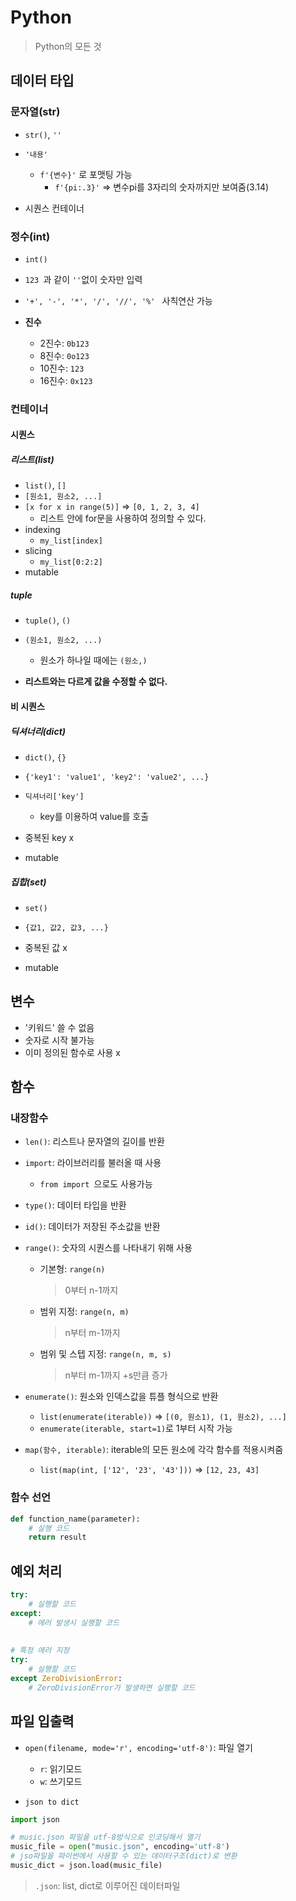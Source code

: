 # Python

> Python의 모든 것



## 데이터 타입

### 문자열(str)

- `str()`, `''`

- `'내용'`
  - `f'{변수}'` 로 포맷팅 가능
    - `f'{pi:.3}'` => 변수pi를 3자리의 숫자까지만 보여줌(3.14)
- 시퀀스 컨테이너



### 정수(int)

- `int()`

- `123 `과 같이  `''`없이 숫자만 입력

- `'+', '-', '*', '/', '//', '%' `  사칙연산 가능

- **진수**

  - 2진수: `0b123`
  - 8진수: `0o123`
  - 10진수: `123`
  - 16진수: `0x123`




### 컨테이너

#### 시퀀스

##### 리스트(list)

- `list()`, `[]`
- `[원소1, 원소2, ...]`
- `[x for x in range(5)]` => `[0, 1, 2, 3, 4]`
  - 리스트 안에 for문을 사용하여 정의할 수 있다.
- indexing
  -  `my_list[index]`
- slicing
  - `my_list[0:2:2]`
- mutable



##### tuple

- `tuple()`, `()`

- `(원소1, 원소2, ...)`
  - 원소가 하나일 때에는 `(원소,)`
- **리스트와는 다르게 값을 수정할 수 없다.**



#### 비 시퀀스

##### 딕셔너리(dict)

- `dict()`, `{}`

- `{'key1': 'value1', 'key2': 'value2', ...}`
- `딕셔너리['key']`
  - key를 이용하여 value를 호출
- 중복된 key x
- mutable



##### 집합(set)

- `set()`

- `{값1, 값2, 값3, ...}`
- 중복된 값 x
- mutable



## 변수

- '키워드'  쓸 수 없음
- 숫자로 시작 불가능
- 이미 정의된 함수로 사용 x



## 함수
### 내장함수

- `len()`: 리스트나 문자열의 길이를 반환

- `import`: 라이브러리를 불러올 때 사용
  
  - `from import `으로도 사용가능
  
- `type()`: 데이터 타입을 반환

- `id()`: 데이터가 저장된 주소값을 반환

- `range()`: 숫자의 시퀀스를 나타내기 위해 사용

  - 기본형: `range(n)`

    > 0부터 n-1까지

  - 범위 지정: `range(n, m)`

    > n부터 m-1까지

  - 범위 및 스텝 지정: `range(n, m, s)`

    > n부터 m-1까지 +s만큼 증가

- `enumerate()`: 원소와 인덱스값을 튜플 형식으로 반환
  - `list(enumerate(iterable))` => `[(0, 원소1), (1, 원소2), ...]`
  - `enumerate(iterable, start=1)`로 1부터 시작 가능
  
- `map(함수, iterable)`: iterable의 모든 원소에 각각 함수를 적용시켜줌

  - `list(map(int, ['12', '23', '43']))` => `[12, 23, 43]`



### 함수 선언

```python
def function_name(parameter):
    # 실행 코드
    return result
```



## 예외 처리

````python
try:
    # 실행할 코드
except:
    # 에러 발생시 실행할 코드
    
    
# 특정 에러 지정
try:
    # 실행할 코드
except ZeroDivisionError:
    # ZeroDivisionError가 발생하면 실행할 코드
````



## 파일 입출력

- `open(filename, mode='r', encoding='utf-8')`: 파일 열기
  - `r`: 읽기모드
  - `w`: 쓰기모드



- `json to dict`

```python
import json

# music.json 파일을 utf-8방식으로 인코딩해서 열기
music_file = open("music.json", encoding='utf-8')
# jso파일을 파이썬에서 사용할 수 있는 데이터구조(dict)로 변환
music_dict = json.load(music_file)
```

> `.json`: list, dict로 이루어진 데이터파일